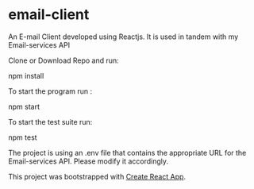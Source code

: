 # email-client



An E-mail Client developed using Reactjs. It is used in tandem with my Email-services API

Clone or Download Repo and run:

npm install


To start the program run :

npm start

To start the test suite run:

npm test


The project is using an .env file that contains the appropriate URL for the Email-services API. Please modify it accordingly.



This project was bootstrapped with [Create React App](https://github.com/facebookincubator/create-react-app).
